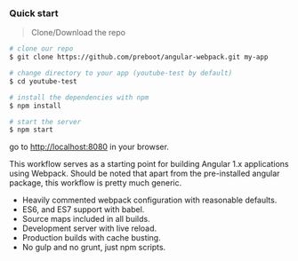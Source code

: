 ### Quick start

> Clone/Download the repo

```bash
# clone our repo
$ git clone https://github.com/preboot/angular-webpack.git my-app

# change directory to your app (youtube-test by default)
$ cd youtube-test

# install the dependencies with npm
$ npm install

# start the server
$ npm start
```

go to [http://localhost:8080](http://localhost:8080) in your browser.

This workflow serves as a starting point for building Angular 1.x applications using Webpack. Should be noted that apart from the pre-installed angular package, this workflow is pretty much generic.

* Heavily commented webpack configuration with reasonable defaults.
* ES6, and ES7 support with babel.
* Source maps included in all builds.
* Development server with live reload.
* Production builds with cache busting.
* No gulp and no grunt, just npm scripts.
